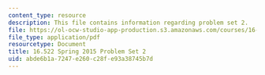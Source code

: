 ```yaml
---
content_type: resource
description: This file contains information regarding problem set 2.
file: https://ol-ocw-studio-app-production.s3.amazonaws.com/courses/16-522-space-propulsion-spring-2015/abde6b1a7247e260c28fe93a38745b7d_MIT16_522S15_PS2.pdf
file_type: application/pdf
resourcetype: Document
title: 16.522 Spring 2015 Problem Set 2
uid: abde6b1a-7247-e260-c28f-e93a38745b7d
---
```

